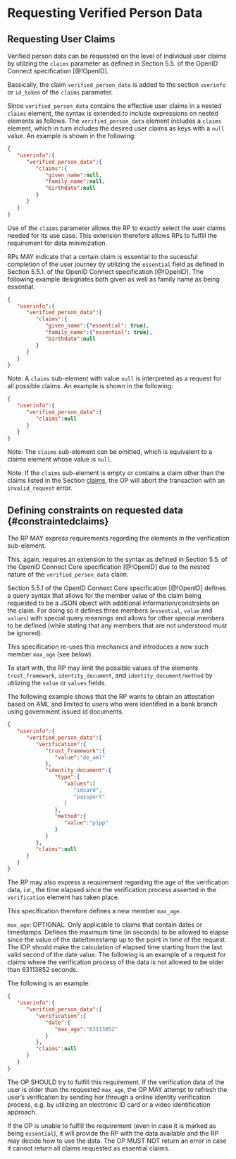 # Requesting Verified Person Data

## Requesting User Claims

Verified person data can be requested on the level of individual user claims by utilzing the `claims` parameter as defined in Section 5.5. of the OpenID Connect specification [@!OpenID]. 

Bassically, the claim `verified_person_data` is added to the section `userinfo` or `id_token` of the `claims` parameter. 

Since `verified_person_data` contains the effective user claims in a nested `claims` element, the syntax is extended to include expressions on nested elements as follows. The `verified_person_data` element includes a `claims` element, which in turn includes the desired user claims as keys with a `null` value. An example is shown in the following:

```json
{  
   "userinfo":{  
      "verified_person_data":{  
         "claims":{  
            "given_name":null,
            "family_name":null,
            "birthdate":null
         }
      }
   }	
}
```

Use of the `claims` parameter allows the RP to exactly select the user claims needed for its use case. This extension therefore allows RPs to fulfill the requirement for data minimization.

RPs MAY indicate that a certain claim is essential to the sucessful completion of the user journey by utilizing the `essential` field as defined in Section 5.5.1. of the OpenID Connect specification [@!OpenID]. The following example designates both given as well as family name as being essential.

```json
{  
   "userinfo":{  
      "verified_person_data":{  
         "claims":{  
            "given_name":{"essential": true},
            "family_name":{"essential": true},
            "birthdate":null
         }
      }
   }	
}
```

Note: A `claims` sub-element with value `null` is interpreted as a request for all possible claims. An example is shown in the following:

```json
{  
   "userinfo":{  
      "verified_person_data":{  
         "claims":null
      }
   }	
}
```

Note: The `claims` sub-element can be omitted, which is equivalent to a claims element whose value is `null`.

Note: If the `claims` sub-element is empty or contains a claim other than the claims listed in the Section [claims](#claimselement), the OP will abort the transaction with an `invalid_request` error.

## Defining constraints on requested data {#constraintedclaims}

The RP MAY express requirements regarding the elements in the verification sub-element.

This, again, requires an extension to the syntax as defined in Section 5.5. of the OpenID Connect Core specification [@!OpenID] due to the nested nature of the `verified_person_data` claim.

Section 5.5.1 of the OpenID Connect Core specification [@!OpenID] defines a query syntax that allows for the member value of the claim being requested to be a JSON object with additional information/constraints on the claim. For doing so it defines three members (`essential`, `value` and `values`) with special query 
meanings and allows for other special members to be defined (while stating that any members that are not understood must be ignored).

This specification re-uses this mechanics and introduces a new such member `max_age` (see below).

To start with, the RP may limit the possible values of the elements `trust_framework`, `identity_document`, and `identity_document/method` by utilizing the `value` or `values` fields. 

The following example shows that the RP wants to obtain an attestation based on AML and limited to users who were identified in a bank branch using government issued id documents.

```json
{  
   "userinfo":{  
      "verified_person_data":{  
         "verification":{  
            "trust_framework":{  
               "value":"de_aml"
            },
            "identity_document":{  
               "type":{  
                  "values":[  
                     "idcard",
                     "passport"
                  ]
               },
               "method":{  
                  "value":"pipp"
               }
            }
         },
         "claims":null
      }
   }
}
```

The RP may also express a requirement regarding the age of the verification data, i.e., the time elapsed since the verification process asserted in the `verification` element has taken place. 

This specification therefore defines a new member `max_age`.

`max_age`: OPTIONAL. Only applicable to claims that contain dates or timestamps. Defines the maximum time (in seconds) to be allowed to elapse since the value of the date/timestamp up to the point in time of the request. The IDP should make the calculation of elapsed time starting from the last valid second of the date value. The following is an example of a request for claims where the verification process of the data is not allowed to be older than 63113852 seconds.

The following is an example:

```json
{  
   "userinfo":{  
      "verified_person_data":{  
         "verification":{  
            "date":{  
               "max_age":"63113852"
            }
         },
         "claims":null
      }
   }
}
```

The OP SHOULD try to fulfill this requirement. If the verification data of the user is older than the requested `max_age`, the OP MAY attempt to refresh the user’s verification by sending her through a online identity verification process, e.g. by utilizing an electronic ID card or a video identification approach. 

If the OP is unable to fulfill the requirement (even in case it is marked as being `essential`), it will provide the RP with the data available and the RP may decide how to use the data. The OP MUST NOT return an error in case it cannot return all claims requested as essential claims.

